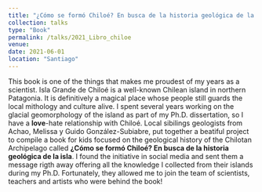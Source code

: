 ```yaml
---
title: "¿Cómo se formó Chiloé? En busca de la historia geológica de la isla (Book)"
collection: talks
type: "Book"
permalink: /talks/2021_Libro_chiloe
venue: 
date: 2021-06-01
location: "Santiago"
---
```


This book is one of the things that makes me proudest of my years as a scientist. Isla Grande de Chiloé is a well-known Chilean island in northern Patagonia. It is definitively a magical place whose people still guards the local mithology and culture alive. I spent several years working on the glacial geomorphology of the island as part of my Ph.D. dissertation, so I have a **love**-hate relationship with Chiloé. Local sibilings geologists from Achao, Melissa y Guido González-Subiabre, put together a beatiful project to compile a book for kids focused on the geological history of the Chilotan Archipelago called **¿Cómo se formó Chiloé? En busca de la historia geológica de la isla**. I found the initiative in social media and sent them a message rigth away offering all the knowledge I collected from their islands during my Ph.D. Fortunately, they allowed me to join the team of scientists, teachers and artists who were behind the book! 

